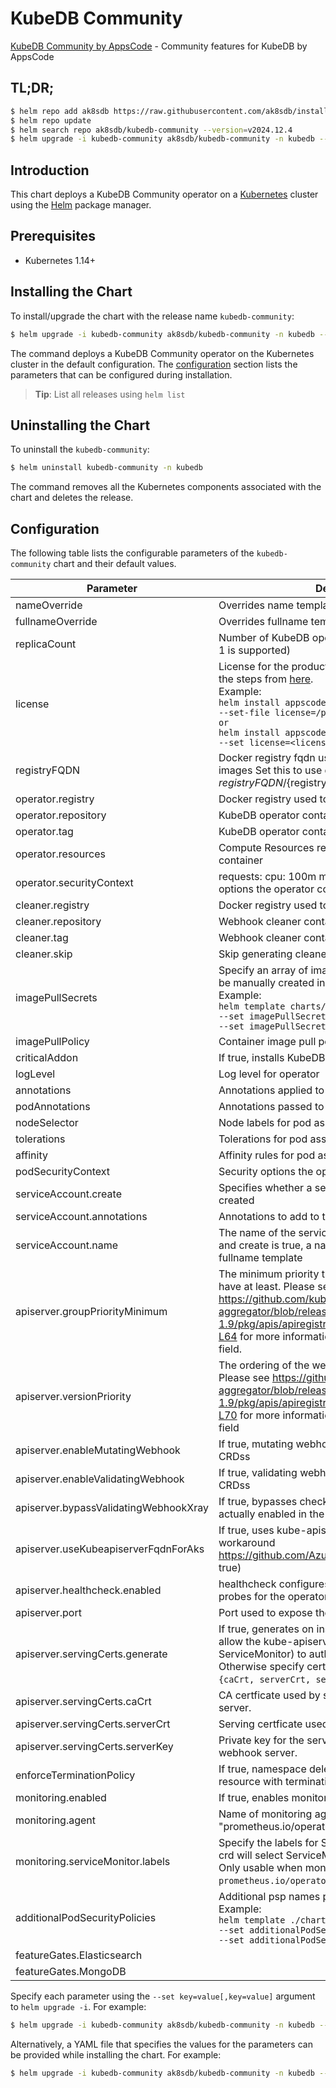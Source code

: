 # KubeDB Community

[KubeDB Community by AppsCode](https://github.com/kubedb) - Community features for KubeDB by AppsCode

## TL;DR;

```bash
$ helm repo add ak8sdb https://raw.githubusercontent.com/ak8sdb/installer/master/stable
$ helm repo update
$ helm search repo ak8sdb/kubedb-community --version=v2024.12.4
$ helm upgrade -i kubedb-community ak8sdb/kubedb-community -n kubedb --create-namespace --version=v2024.12.4
```

## Introduction

This chart deploys a KubeDB Community operator on a [Kubernetes](http://kubernetes.io) cluster using the [Helm](https://helm.sh) package manager.

## Prerequisites

- Kubernetes 1.14+

## Installing the Chart

To install/upgrade the chart with the release name `kubedb-community`:

```bash
$ helm upgrade -i kubedb-community ak8sdb/kubedb-community -n kubedb --create-namespace --version=v2024.12.4
```

The command deploys a KubeDB Community operator on the Kubernetes cluster in the default configuration. The [configuration](#configuration) section lists the parameters that can be configured during installation.

> **Tip**: List all releases using `helm list`

## Uninstalling the Chart

To uninstall the `kubedb-community`:

```bash
$ helm uninstall kubedb-community -n kubedb
```

The command removes all the Kubernetes components associated with the chart and deletes the release.

## Configuration

The following table lists the configurable parameters of the `kubedb-community` chart and their default values.

|               Parameter               |                                                                                                                                                                                  Description                                                                                                                                                                                  |                  Default                  |
|---------------------------------------|-------------------------------------------------------------------------------------------------------------------------------------------------------------------------------------------------------------------------------------------------------------------------------------------------------------------------------------------------------------------------------|-------------------------------------------|
| nameOverride                          | Overrides name template                                                                                                                                                                                                                                                                                                                                                       | <code>""</code>                           |
| fullnameOverride                      | Overrides fullname template                                                                                                                                                                                                                                                                                                                                                   | <code>""</code>                           |
| replicaCount                          | Number of KubeDB operator replicas to create (only 1 is supported)                                                                                                                                                                                                                                                                                                            | <code>1</code>                            |
| license                               | License for the product. Get a license by following the steps from [here](https://kubedb.run/docs/latest/setup/install/enterprise#get-a-trial-license). <br> Example: <br> `helm install appscode/kubedb-enterprise \` <br> `--set-file license=/path/to/license/file` <br> `or` <br> `helm install appscode/kubedb-enterprise \` <br> `--set license=<license file content>` | <code>""</code>                           |
| registryFQDN                          | Docker registry fqdn used to pull KubeDB related images Set this to use docker registry hosted at ${registryFQDN}/${registry}/${image}                                                                                                                                                                                                                                        | <code>""</code>                           |
| operator.registry                     | Docker registry used to pull KubeDB operator image                                                                                                                                                                                                                                                                                                                            | <code>ghcr.io/ak8sdb</code>               |
| operator.repository                   | KubeDB operator container image                                                                                                                                                                                                                                                                                                                                               | <code>operator</code>                     |
| operator.tag                          | KubeDB operator container image tag                                                                                                                                                                                                                                                                                                                                           | <code>v2024.12.4</code>                   |
| operator.resources                    | Compute Resources required by the operator container                                                                                                                                                                                                                                                                                                                          | <code>{}</code>                           |
| operator.securityContext              | requests: cpu: 100m memory: 128Mi Security options the operator container should run with                                                                                                                                                                                                                                                                                     | <code>{}</code>                           |
| cleaner.registry                      | Docker registry used to pull Webhook cleaner image                                                                                                                                                                                                                                                                                                                            | <code>appscode</code>                     |
| cleaner.repository                    | Webhook cleaner container image                                                                                                                                                                                                                                                                                                                                               | <code>kubectl</code>                      |
| cleaner.tag                           | Webhook cleaner container image tag                                                                                                                                                                                                                                                                                                                                           | <code>v1.16</code>                        |
| cleaner.skip                          | Skip generating cleaner YAML                                                                                                                                                                                                                                                                                                                                                  | <code>false</code>                        |
| imagePullSecrets                      | Specify an array of imagePullSecrets. Secrets must be manually created in the namespace. <br> Example: <br> `helm template charts/kubedb-community \` <br> `--set imagePullSecrets[0].name=sec0 \` <br> `--set imagePullSecrets[1].name=sec1`                                                                                                                                 | <code>[]</code>                           |
| imagePullPolicy                       | Container image pull policy                                                                                                                                                                                                                                                                                                                                                   | <code>IfNotPresent</code>                 |
| criticalAddon                         | If true, installs KubeDB operator as critical addon                                                                                                                                                                                                                                                                                                                           | <code>false</code>                        |
| logLevel                              | Log level for operator                                                                                                                                                                                                                                                                                                                                                        | <code>3</code>                            |
| annotations                           | Annotations applied to operator deployment                                                                                                                                                                                                                                                                                                                                    | <code>{}</code>                           |
| podAnnotations                        | Annotations passed to operator pod(s).                                                                                                                                                                                                                                                                                                                                        | <code>{}</code>                           |
| nodeSelector                          | Node labels for pod assignment                                                                                                                                                                                                                                                                                                                                                | <code>{"kubernetes.io/os":"linux"}</code> |
| tolerations                           | Tolerations for pod assignment                                                                                                                                                                                                                                                                                                                                                | <code>[]</code>                           |
| affinity                              | Affinity rules for pod assignment                                                                                                                                                                                                                                                                                                                                             | <code>{}</code>                           |
| podSecurityContext                    | Security options the operator pod should run with.                                                                                                                                                                                                                                                                                                                            | <code>{}</code>                           |
| serviceAccount.create                 | Specifies whether a service account should be created                                                                                                                                                                                                                                                                                                                         | <code>true</code>                         |
| serviceAccount.annotations            | Annotations to add to the service account                                                                                                                                                                                                                                                                                                                                     | <code>{}</code>                           |
| serviceAccount.name                   | The name of the service account to use. If not set and create is true, a name is generated using the fullname template                                                                                                                                                                                                                                                        | <code></code>                             |
| apiserver.groupPriorityMinimum        | The minimum priority the webhook api group should have at least. Please see https://github.com/kubernetes/kube-aggregator/blob/release-1.9/pkg/apis/apiregistration/v1beta1/types.go#L58-L64 for more information on proper values of this field.                                                                                                                             | <code>10000</code>                        |
| apiserver.versionPriority             | The ordering of the webhook api inside of the group. Please see https://github.com/kubernetes/kube-aggregator/blob/release-1.9/pkg/apis/apiregistration/v1beta1/types.go#L66-L70 for more information on proper values of this field                                                                                                                                          | <code>15</code>                           |
| apiserver.enableMutatingWebhook       | If true, mutating webhook is configured for KubeDB CRDss                                                                                                                                                                                                                                                                                                                      | <code>true</code>                         |
| apiserver.enableValidatingWebhook     | If true, validating webhook is configured for KubeDB CRDss                                                                                                                                                                                                                                                                                                                    | <code>true</code>                         |
| apiserver.bypassValidatingWebhookXray | If true, bypasses checks that validating webhook is actually enabled in the Kubernetes cluster.                                                                                                                                                                                                                                                                               | <code>false</code>                        |
| apiserver.useKubeapiserverFqdnForAks  | If true, uses kube-apiserver FQDN for AKS cluster to workaround https://github.com/Azure/AKS/issues/522 (default true)                                                                                                                                                                                                                                                        | <code>true</code>                         |
| apiserver.healthcheck.enabled         | healthcheck configures the readiness and liveliness probes for the operator pod.                                                                                                                                                                                                                                                                                              | <code>false</code>                        |
| apiserver.port                        | Port used to expose the operator apiserver                                                                                                                                                                                                                                                                                                                                    | <code>8443</code>                         |
| apiserver.servingCerts.generate       | If true, generates on install/upgrade the certs that allow the kube-apiserver (and potentially ServiceMonitor) to authenticate operators pods. Otherwise specify certs in `apiserver.servingCerts.{caCrt, serverCrt, serverKey}`.                                                                                                                                             | <code>true</code>                         |
| apiserver.servingCerts.caCrt          | CA certficate used by serving certificate of webhook server.                                                                                                                                                                                                                                                                                                                  | <code>""</code>                           |
| apiserver.servingCerts.serverCrt      | Serving certficate used by webhook server.                                                                                                                                                                                                                                                                                                                                    | <code>""</code>                           |
| apiserver.servingCerts.serverKey      | Private key for the serving certificate used by webhook server.                                                                                                                                                                                                                                                                                                               | <code>""</code>                           |
| enforceTerminationPolicy              | If true, namespace deletion will fail if it has a KubeDB resource with terminationPolicy DoNotTerminate                                                                                                                                                                                                                                                                       | <code>true</code>                         |
| monitoring.enabled                    | If true, enables monitoring KubeDB operator                                                                                                                                                                                                                                                                                                                                   | <code>false</code>                        |
| monitoring.agent                      | Name of monitoring agent ("prometheus.io" or "prometheus.io/operator" or "prometheus.io/builtin")                                                                                                                                                                                                                                                                             | <code>""</code>                           |
| monitoring.serviceMonitor.labels      | Specify the labels for ServiceMonitor. Prometheus crd will select ServiceMonitor using these labels. Only usable when monitoring agent is `prometheus.io/operator`.                                                                                                                                                                                                           | <code>{}</code>                           |
| additionalPodSecurityPolicies         | Additional psp names passed to operator <br> Example: <br> `helm template ./chart/kubedb \` <br> `--set additionalPodSecurityPolicies[0]=abc \` <br> `--set additionalPodSecurityPolicies[1]=xyz`                                                                                                                                                                             | <code>[]</code>                           |
| featureGates.Elasticsearch            |                                                                                                                                                                                                                                                                                                                                                                               | <code>true</code>                         |
| featureGates.MongoDB                  |                                                                                                                                                                                                                                                                                                                                                                               | <code>true</code>                         |


Specify each parameter using the `--set key=value[,key=value]` argument to `helm upgrade -i`. For example:

```bash
$ helm upgrade -i kubedb-community ak8sdb/kubedb-community -n kubedb --create-namespace --version=v2024.12.4 --set replicaCount=1
```

Alternatively, a YAML file that specifies the values for the parameters can be provided while
installing the chart. For example:

```bash
$ helm upgrade -i kubedb-community ak8sdb/kubedb-community -n kubedb --create-namespace --version=v2024.12.4 --values values.yaml
```

